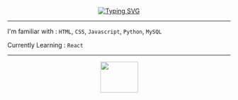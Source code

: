 <p align="center">
  <a href="https://git.io/typing-svg"><img src="https://readme-typing-svg.demolab.com?font=Pixelify+Sans&size=25&duration=3500&pause=1000&color=F7F7F7DF&center=true&multiline=true&repeat=false&width=500&height=65&lines=Christianna+%2F+Starfoxx;Frontend+Developer"     alt="Typing SVG" /></a>
</p>

<hr />

I'm familiar with : `HTML`, `CSS`, `Javascript`, `Python`, `MySQL`

Currently Learning : `React`

<hr />

<p align="center">
  <img src="https://s2.ezgif.com/tmp/ezgif-2-5963cf94fd.gif" style="width: 85px; height: 70px; alt="kirby walking"/>
</p>
